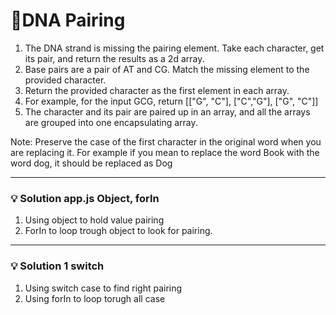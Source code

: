 # 📝DNA Pairing

1. The DNA strand is missing the pairing element. Take each character, get its pair, and return the results as a 2d array.
2. Base pairs are a pair of AT and CG. Match the missing element to the provided character.
3. Return the provided character as the first element in each array.
4. For example, for the input GCG, return [["G", "C"], ["C","G"], ["G", "C"]]
5. The character and its pair are paired up in an array, and all the arrays are grouped into one encapsulating array.

Note: Preserve the case of the first character in the original word when you are replacing it. For example if you mean to replace the word Book with the word dog, it should be replaced as Dog

---

### 💡 Solution app.js Object, forIn

1. Using object to hold value pairing
2. ForIn to loop trough object to look for pairing.
---
### 💡 Solution 1 switch
1. Using switch case to find right pairing
2. Using forIn to loop torugh all case







